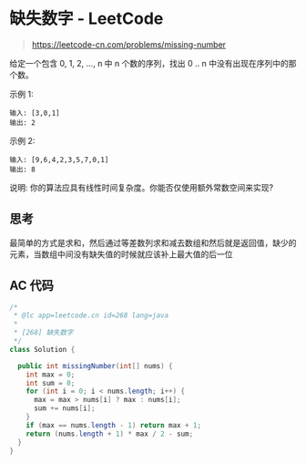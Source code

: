 # 缺失数字 - LeetCode

> https://leetcode-cn.com/problems/missing-number

给定一个包含 0, 1, 2, ..., n 中 n 个数的序列，找出 0 .. n 中没有出现在序列中的那个数。

示例 1:

```
输入: [3,0,1]
输出: 2
```

示例 2:

```
输入: [9,6,4,2,3,5,7,0,1]
输出: 8
```

说明:
你的算法应具有线性时间复杂度。你能否仅使用额外常数空间来实现?

## 思考

最简单的方式是求和，然后通过等差数列求和减去数组和然后就是返回值，缺少的元素，当数组中间没有缺失值的时候就应该补上最大值的后一位

## AC 代码

```java
/*
 * @lc app=leetcode.cn id=268 lang=java
 *
 * [268] 缺失数字
 */
class Solution {

  public int missingNumber(int[] nums) {
    int max = 0;
    int sum = 0;
    for (int i = 0; i < nums.length; i++) {
      max = max > nums[i] ? max : nums[i];
      sum += nums[i];
    }
    if (max == nums.length - 1) return max + 1;
    return (nums.length + 1) * max / 2 - sum;
  }
}

```
